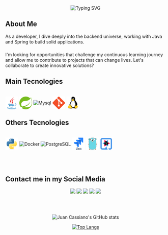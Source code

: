 <div align="center">
  <img src="https://readme-typing-svg.demolab.com?    font=Fira+Code&size=30&pause=1000&center=true&width=600&lines=Hello%2C+World. I'm+Juan+Cassiano;%3C+backend+developer+%2F%3E" alt="Typing SVG" />
</div>

## About Me
As a developer, I dive deeply into the backend universe, working with Java and Spring to build solid applications.
###
I'm looking for opportunities that challenge my continuous learning journey and allow me to contribute to projects that can change lives. Let's collaborate to create innovative solutions?

## Main Tecnologies
<div style="display: inline_block"><br>
    <img align="center" alt="Java" height=40" width="40" src="https://raw.githubusercontent.com/devicons/devicon/1119b9f84c0290e0f0b38982099a2bd027a48bf1/icons/java/java-original.svg">
  <img align="center" alt="Spring" height=40" width="40" src="https://raw.githubusercontent.com/devicons/devicon/1119b9f84c0290e0f0b38982099a2bd027a48bf1/icons/spring/spring-original.svg">
   <img align="center" alt="Mysql" height="40" width="40" src="https://cdn.jsdelivr.net/gh/devicons/devicon/icons/mysql/mysql-original.svg">  
   <img align="center" alt="Git" height="40" width="40" src="https://github.com/devicons/devicon/blob/master/icons/git/git-original.svg">
    <img align="center" alt="Linux" height="40" width="40" src="https://github.com/devicons/devicon/blob/master/icons/linux/linux-original.svg">
</div>
  
  ## Others Tecnologies
  <div style="display: inline_block"><br>
    <img align="center" alt="Python" height="40" width="40" src="https://github.com/devicons/devicon/blob/master/icons/python/python-original.svg">
    <img align="center" alt="Docker" height=40" width="40" src="https://cdn.jsdelivr.net/gh/devicons/devicon/icons/docker/docker-plain.svg">
    <img align="center" alt="PostgreSQL" height="40" width="40" src="https://cdn.jsdelivr.net/gh/devicons/devicon/icons/postgresql/postgresql-plain.svg">
    <img align="center" alt="Jira" height="40" width="40" src="https://github.com/devicons/devicon/blob/master/icons/jira/jira-original-wordmark.svg">
    <img align="center" alt="Golang" height="40" width="40" src="https://github.com/devicons/devicon/blob/master/icons/go/go-original.svg">
    <img align="center" alt="Quarkus" height="40" width="40" src="https://github.com/devicons/devicon/blob/master/icons/quarkus/quarkus-original.svg">                                    
</div>

<br><br>

## Contact me in my Social Media

<div align="center"> 
 <a href="https://bit.ly/3zmaiAS" target="_blank"><img src="https://img.shields.io/badge/WhatsApp-25D366?style=for-the-badge&logo=whatsapp&logoColor=white" target="_blank"></a> 
  <a href="mailto:juancassiano@hotmail.com"><img src="https://img.shields.io/badge/Microsoft_Outlook-0078D4?style=for-the-badge&logo=microsoft-outlook&logoColor=white" target="_blank"></a>
   <a href="https://www.linkedin.com/in/juan-cassiano/" target="_blank"><img src="https://img.shields.io/badge/-LinkedIn-%230077B5?style=for-the-badge&logo=linkedin&logoColor=white" target="_blank"></a> 
      <a href="https://twitter.com/forgetMyNamezz" target="_blank"><img src="https://img.shields.io/badge/Twitter-1DA1F2?style=for-the-badge&logo=twitter&logoColor=white" target="_blank"></a> 
      <a href="https://dev.to/juancassiano" target="_blank"><img src="https://img.shields.io/badge/dev.to-0A0A0A?style=for-the-badge&logo=devdotto&logoColor=white" target="_blank"></a>
 </div>
  
 <br><br>
 
 
<div align="center">

![Juan Cassiano's GitHub stats](https://github-readme-stats.vercel.app/api?username=juancassiano&count_private=true&show_icons=true&theme=tokyonight)
  
[![Top Langs](https://github-readme-stats.vercel.app/api/top-langs/?username=juancassiano&layout=compact&theme=tokyonight)](https://github.com/juancassiano/github-readme-stats)

</div>
